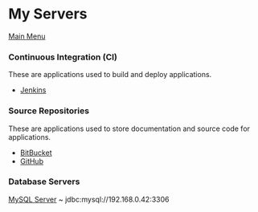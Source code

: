 # My Servers
[Main Menu](../../../README.md)

### Continuous Integration (CI)

These are applications used to build and deploy applications.

* [Jenkins](http://192.168.0.45:8080)

### Source Repositories

These are applications used to store documentation and source code for applications.

* [BitBucket]()
* [GitHub](https:/github.com)

### Database Servers

[MySQL Server](jdbc:mysql://192.168.0.42:3306) ~ jdbc:mysql://192.168.0.42:3306
    